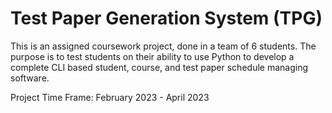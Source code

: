 # Test Paper Generation System (TPG)
This is an assigned coursework project, done in a team of 6 students. The purpose is to test students on their ability to use Python to develop a complete CLI based student, course, and test paper schedule managing software. 

Project Time Frame: February 2023 - April 2023

